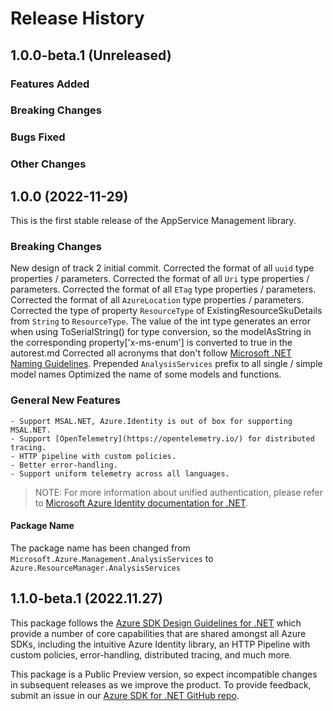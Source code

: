 # Release History

## 1.0.0-beta.1 (Unreleased)

### Features Added

### Breaking Changes

### Bugs Fixed

### Other Changes

## 1.0.0 (2022-11-29)

This is the first stable release of the AppService Management library.

### Breaking Changes

New design of track 2 initial commit.
Corrected the format of all `uuid` type properties / parameters.
Corrected the format of all `Uri` type properties / parameters.
Corrected the format of all `ETag` type properties / parameters.
Corrected the format of all `AzureLocation` type properties / parameters.
Corrected the type of property `ResourceType` of ExistingResourceSkuDetails from `String` to `ResourceType`.
The value of the int type generates an error when using ToSerialString() for type conversion, so the modelAsString in the corresponding property['x-ms-enum'] is converted to true in the autorest.md
Corrected all acronyms that don't follow [Microsoft .NET Naming Guidelines](https://docs.microsoft.com/dotnet/standard/design-guidelines/naming-guidelines).
Prepended `AnalysisServices` prefix to all single / simple model names
Optimized the name of some models and functions.

### General New Features

    - Support MSAL.NET, Azure.Identity is out of box for supporting MSAL.NET.
    - Support [OpenTelemetry](https://opentelemetry.io/) for distributed tracing.
    - HTTP pipeline with custom policies.
    - Better error-handling.
    - Support uniform telemetry across all languages.

> NOTE: For more information about unified authentication, please refer to [Microsoft Azure Identity documentation for .NET](https://docs.microsoft.com//dotnet/api/overview/azure/identity-readme?view=azure-dotnet).

#### Package Name

The package name has been changed from `Microsoft.Azure.Management.AnalysisServices` to `Azure.ResourceManager.AnalysisServices`

## 1.1.0-beta.1 (2022.11.27)

This package follows the [Azure SDK Design Guidelines for .NET](https://azure.github.io/azure-sdk/dotnet_introduction.html) which provide a number of core capabilities that are shared amongst all Azure SDKs, including the intuitive Azure Identity library, an HTTP Pipeline with custom policies, error-handling, distributed tracing, and much more.

This package is a Public Preview version, so expect incompatible changes in subsequent releases as we improve the product. To provide feedback, submit an issue in our [Azure SDK for .NET GitHub repo](https://github.com/Azure/azure-sdk-for-net/issues).

